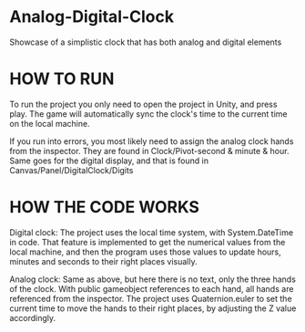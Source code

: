 # Analog-Digital-Clock

Showcase of a simplistic clock that has both analog and digital elements


# HOW TO RUN 

To run the project you only need to open the project in Unity, and press play. 
The game will automatically sync the clock's time to the current time on the local machine.

If you run into errors, you most likely need to assign the analog clock hands from the inspector. 
They are found in Clock/Pivot-second & minute & hour. Same goes for the digital display, 
and that is found in Canvas/Panel/DigitalClock/Digits

# HOW THE CODE WORKS

Digital clock:
The project uses the local time system, with System.DateTime in code.
That feature is implemented to get the numerical values from the local machine, and then the program uses those values to
update hours, minutes and seconds to their right places visually.

Analog clock:
Same as above, but here there is no text, only the three hands of the clock.
With public gameobject references to each hand, all hands are referenced from the inspector.
The project uses Quaternion.euler to set the current time to move the hands to their right places, by adjusting the Z value accordingly.
